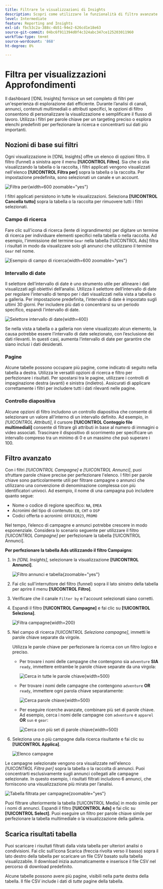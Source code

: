```yaml
---
title: Filtrare le visualizzazioni di Insights
description: Scopri come utilizzare le funzionalità di filtro avanzate con Insights.
level: Intermediate
feature: Reporting and Insights
exl-id: fbc53c2a-388c-4b51-94e2-626cd1e18e63
source-git-commit: 04bc6f911394d0f4c324abc347ce125203011960
workflow-type: tm+mt
source-wordcount: '868'
ht-degree: 0%

---
```


# Filtra per visualizzazioni Approfondimenti

Il dashboard [!DNL Insights] fornisce un set completo di filtri per un&#39;esperienza di esplorazione dati efficiente. Durante l’analisi di canali, annunci, contenuti multimediali o attributi specifici, le opzioni di filtro consentono di personalizzare la visualizzazione e semplificare il flusso di lavoro. Utilizza i filtri per parole chiave per un targeting preciso o esplora elenchi predefiniti per perfezionare la ricerca e concentrarti sui dati più importanti.

## Nozioni di base sui filtri

Ogni visualizzazione in [!DNL Insights] offre un elenco di opzioni filtro. Il filtro (funnel) a sinistra apre il menu **[!UICONTROL Filtro]**. Sia che si stia visualizzando la tabella o la raccolta, i filtri applicati vengono visualizzati nell&#39;elenco **[!UICONTROL Filtra per]** sopra la tabella o la raccolta. Per impostazione predefinita, sono selezionati un canale e un account.

![Filtra per](/help/assets/insights-filter-by.png "Filtra per"){width=600 zoomable="yes"}

I filtri applicati persistono in tutte le visualizzazioni. Seleziona **[!UICONTROL Cancella tutto]** sopra la tabella o la raccolta per rimuovere tutti i filtri selezionati.

### Campo di ricerca

Fare clic sull&#39;icona di ricerca (lente di ingrandimento) per digitare un termine di ricerca per individuare elementi specifici nella tabella o nella raccolta. Ad esempio, l&#39;immissione del termine `Gear` nella tabella [!UICONTROL Ads] filtra i risultati in modo da visualizzare solo gli annunci che utilizzano il termine `Gear` nel nome.

![Esempio di campo di ricerca](/help/assets/insights-search.png "Cerca annunci con Gear nel nome"){width=600 zoomable="yes"}

### Intervallo di date

Il selettore dell’intervallo di date è uno strumento utile per allineare i dati visualizzati agli obiettivi dell’analisi. Utilizza il selettore dell’intervallo di date per regolare l’intervallo di tempo per i dati visualizzati nella vista a tabella o a galleria. Per impostazione predefinita, l’intervallo di date è impostato sugli ultimi 30 giorni. Per includere più dati o concentrarsi su un periodo specifico, espandi l’intervallo di date.

![Selettore intervallo di date](/help/assets/insights-date-range.png "Seleziona un intervallo di date"){width=400}

Se nella vista a tabella o a galleria non viene visualizzato alcun elemento, la causa potrebbe essere l’intervallo di date selezionato, con l’esclusione dei dati rilevanti. In questi casi, aumenta l’intervallo di date per garantire che siano inclusi i dati desiderati.

### Pagine

Alcune tabelle possono occupare più pagine, come indicato di seguito nella tabella a destra. Utilizza le versatili opzioni di ricerca e filtro per perfezionare i risultati. Per spostarsi tra le pagine, utilizzare i controlli di impaginazione destra (avanti) e sinistra (indietro). Assicurati di applicare correttamente i filtri per includere tutti i dati rilevanti nelle pagine.

### Controllo diapositiva

Alcune opzioni di filtro includono un controllo diapositiva che consente di selezionare un valore all&#39;interno di un intervallo definito. Ad esempio, in _[!UICONTROL Attributi]_, il cursore **[!UICONTROL Conteggio file multimediali]** consente di filtrare gli attributi in base al numero di immagini o video associati. Trascinare il dispositivo di scorrimento per specificare un intervallo compreso tra un minimo di 0 e un massimo che può superare i 100.

## Filtro avanzato

Con i filtri _[!UICONTROL Campagne]_ e _[!UICONTROL Annunci]_, puoi sfruttare parole chiave precise per perfezionare l&#39;elenco. I filtri per parole chiave sono particolarmente utili per filtrare campagne o annunci che utilizzano una convenzione di denominazione complessa con più identificatori univoci. Ad esempio, il nome di una campagna può includere quanto segue:

- Nome o codice di regione specifico: `NA`, `EMEA`
- Acronimi del tipo di contenuto: `EB`, `CHT` o `DSP`
- Codici offerta o acronimi: `OFFER2023`, `PROMO`

Nel tempo, l’elenco di campagne e annunci potrebbe crescere in modo esponenziale. Considera lo scenario seguente per utilizzare il filtro _[!UICONTROL Campagne]_ per perfezionare la tabella [!UICONTROL Annunci].

**Per perfezionare la tabella Ads utilizzando il filtro Campaigns**:

1. In _[!DNL Insights]_, selezionare la visualizzazione **[!UICONTROL Annunci]**.

   ![Filtro annunci e tabella](/help/assets/insights-ads-filter.png "Visualizzazione annunci con menu filtro"){zoomable="yes"}

1. Fai clic sull&#39;interruttore del filtro (funnel) sopra il lato sinistro della tabella per aprire il menu **[!UICONTROL Filtro]**.

1. Verificare che il canale `Filter by` e l&#39;account selezionati siano corretti.

1. Espandi il filtro **[!UICONTROL Campagne]** e fai clic su **[!UICONTROL Seleziona]**.

   ![Filtra campagne](/help/assets/insights-filter-campaigns-expand.png "Espandi filtro campagne"){width=200}

1. Nel campo di ricerca _[!UICONTROL Seleziona campagne]_, immetti le parole chiave separate da virgole.

   Utilizza le parole chiave per perfezionare la ricerca con un filtro logico e preciso.

   - Per trovare i nomi delle campagne che contengono sia `adventure` **SIA** `ready`, immettere entrambe le parole chiave separate da una virgola:

     ![Cerca in tutte le parole chiave](/help/assets/insights-select-campaigns-and.png "Cerca nomi di campagne contenenti entrambe le parole chiave"){width=500}

   - Per trovare i nomi delle campagne che contengono `adventure` **OR** `ready`, immettere ogni parola chiave separatamente:

     ![Cerca parole chiave](/help/assets/insights-select-campaigns-or.png "Cerca nomi di campagne contenenti almeno una parola chiave"){width=500}

   - Per eseguire ricerche avanzate, combinare più set di parole chiave. Ad esempio, cerca i nomi delle campagne con `adventure` e `apparel` **OR** `sun` e `gear`:

     ![Cerca con più set di parole chiave](/help/assets/insights-advanced-or.png "Cerca i nomi delle campagne utilizzando più set di parole chiave"){width=500}

1. Seleziona una o più campagne dalla ricerca risultante e fai clic su **[!UICONTROL Applica]**.

   ![Elenco campagne](/help/assets/insights-select-campaigns-list.png "Seleziona campagne da includere")

Le campagne selezionate vengono ora visualizzate nell&#39;elenco _[!UICONTROL Filtra per]_ sopra la tabella o la raccolta di annunci. Puoi concentrarti esclusivamente sugli annunci collegati alle campagne selezionate. In questo esempio, i risultati filtrati includono 6 annunci, che forniscono una visualizzazione più mirata per l’analisi.

![Tabella filtrata per campagne](/help/assets/insights-filter-by-campaigns.png "Tabella con filtro campagne"){zoomable="yes"}

Puoi filtrare ulteriormente la tabella [!UICONTROL Media] in modo simile per i nomi di annunci. Espandi il filtro **[!UICONTROL Ads]** e fai clic su **[!UICONTROL Select]**. Puoi eseguire un filtro per parole chiave simile per perfezionare la tabella multimediale o la visualizzazione della galleria.

## Scarica risultati tabella

Puoi scaricare i risultati filtrati dalla vista tabella per ulteriori analisi o condivisioni. Fai clic sull’icona Scarica (freccia rivolta verso il basso) sopra il lato destro della tabella per scaricare un file CSV basato sulla tabella visualizzabile. Il download inizia automaticamente e inserisce il file CSV nel percorso di download predefinito.

Alcune tabelle possono avere più pagine, visibili nella parte destra della tabella. Il file CSV include i dati di _tutte_ pagine della tabella.
